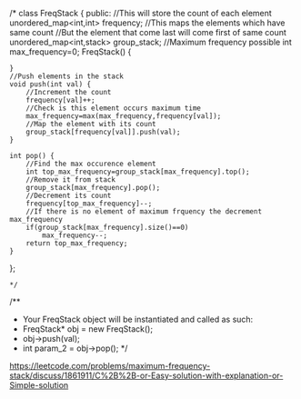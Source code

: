 /*
class FreqStack {
public:
    //This will store the count of each element
    unordered_map<int,int> frequency;
    //This maps the elements which have same count
    //But the element that come last will come first of same count
    unordered_map<int,stack<int>> group_stack;
    //Maximum frequency possible
    int max_frequency=0;
    FreqStack() {
        
    }
    //Push elements in the stack
    void push(int val) {
        //Increment the count
        frequency[val]++;
        //Check is this element occurs maximum time
        max_frequency=max(max_frequency,frequency[val]);
        //Map the element with its count
        group_stack[frequency[val]].push(val);
    }
    
    int pop() {
        //Find the max occurence element
        int top_max_frequency=group_stack[max_frequency].top();
        //Remove it from stack
        group_stack[max_frequency].pop();
        //Decrement its count
        frequency[top_max_frequency]--;
        //If there is no element of maximum frquency the decrement max_frequency
        if(group_stack[max_frequency].size()==0)
            max_frequency--;
        return top_max_frequency;
    }
};
    
    */

/**
 * Your FreqStack object will be instantiated and called as such:
 * FreqStack* obj = new FreqStack();
 * obj->push(val);
 * int param_2 = obj->pop();
 */
  
  
  
  
  
  
  https://leetcode.com/problems/maximum-frequency-stack/discuss/1861911/C%2B%2B-or-Easy-solution-with-explanation-or-Simple-solution
